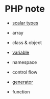 # PHP note

- [scalar types](scalar_types.md)

- array

- class & object

- [variable](variable.md)

- namespace

- control flow

- [generator](generator.md)

- function
